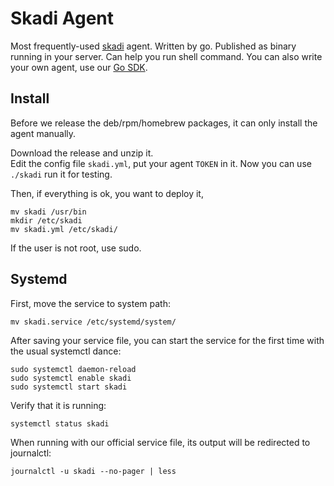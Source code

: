 # Skadi Agent
Most frequently-used [skadi](https://github.com/hack-fan/skadi) agent.
Written by go. Published as binary running in your server.
Can help you run shell command.
You can also write your own agent, use our [Go SDK](https://github.com/hack-fan/skadigo).

## Install
Before we release the deb/rpm/homebrew packages,
it can only install the agent manually.

Download the release and unzip it.  
Edit the config file `skadi.yml`, put your agent `TOKEN` in it.
Now you can use `./skadi` run it for testing.

Then, if everything is ok, you want to deploy it,
```shell
mv skadi /usr/bin
mkdir /etc/skadi
mv skadi.yml /etc/skadi/
```
If the user is not root, use sudo.

## Systemd
First, move the service to system path:
```shell
mv skadi.service /etc/systemd/system/
```
After saving your service file, you can start the service for the first time with the usual systemctl dance:
```shell
sudo systemctl daemon-reload
sudo systemctl enable skadi
sudo systemctl start skadi
```

Verify that it is running:
```shell
systemctl status skadi
```

When running with our official service file, its output will be redirected to journalctl:
```shell
journalctl -u skadi --no-pager | less
```
